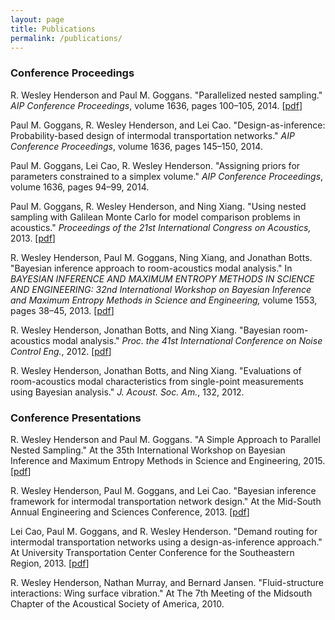 ```yaml
---
layout: page
title: Publications
permalink: /publications/
---
```


### Conference Proceedings ###

R. Wesley Henderson and Paul M. Goggans. "Parallelized nested sampling." *AIP Conference Proceedings*, volume 1636, pages 100–105, 2014. [[pdf](../pdfs/Parallelized_Nested_Sampling_Henderson_Goggans.pdf)]
			
Paul M. Goggans, R. Wesley Henderson, and Lei Cao. "Design-as-inference: Probability-based design of intermodal transportation networks." *AIP Conference Proceedings*, volume 1636, pages 145–150, 2014.

Paul M. Goggans, Lei Cao, R. Wesley Henderson. "Assigning priors for parameters constrained to a simplex volume." *AIP Conference Proceedings*, volume 1636, pages 94–99, 2014.

Paul M. Goggans, R. Wesley Henderson, and Ning Xiang. "Using nested sampling with Galilean Monte Carlo for model comparison problems in acoustics." *Proceedings of the 21st International Congress on Acoustics,* 2013. [[pdf]("../pdfs/PMA055089.pdf")]

R. Wesley Henderson, Paul M. Goggans, Ning Xiang, and Jonathan Botts. "Bayesian inference approach to room-acoustics modal analysis." In *BAYESIAN INFERENCE AND MAXIMUM ENTROPY METHODS IN SCIENCE AND ENGINEERING: 32nd International Workshop on Bayesian Inference and Maximum Entropy Methods in Science and Engineering,* volume 1553, pages 38–45, 2013. [[pdf](../pdfs/maxent_2012_henderson_goggans_xiang_botts_revised.pdf)]

R. Wesley Henderson, Jonathan Botts, and Ning Xiang. "Bayesian room-acoustics modal analysis." *Proc. the 41st International Conference on Noise Control Eng.*, 2012. [[pdf](../pdfs/henderson_internoise_final.pdf)]

R. Wesley Henderson, Jonathan Botts, and Ning Xiang. "Evaluations of room-acoustics modal characteristics from single-point measurements using Bayesian analysis." *J. Acoust. Soc. Am.*, 132, 2012.

### Conference Presentations ###

R. Wesley Henderson and Paul M. Goggans. "A Simple Approach to Parallel Nested Sampling." At the 35th International Workshop on Bayesian Inference and Maximum Entropy Methods in Science and Engineering, 2015. [[pdf](../pdfs/Parallel_Nested_Sampling.pdf)]

R. Wesley Henderson, Paul M. Goggans, and Lei Cao. "Bayesian inference framework for intermodal transportation network design." At the Mid-South Annual Engineering and Sciences Conference, 2013. [[pdf](../pdfs/henderson_maesc_2013_new.pdf)]

Lei Cao, Paul M. Goggans, and R. Wesley Henderson. "Demand routing for intermodal transportation networks using a design-as-inference approach." At University Transportation Center Conference for the Southeastern Region, 2013. [[pdf](../pdfs/henderson_utc_2013_pres.pdf)]

R. Wesley Henderson, Nathan Murray, and Bernard Jansen. "Fluid-structure interactions: Wing surface vibration." At The 7th Meeting of the Midsouth Chapter of the Acoustical Society of America, 2010.
